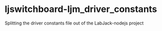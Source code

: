 # ljswitchboard-ljm_driver_constants
Splitting the driver constants file out of the LabJack-nodejs project
